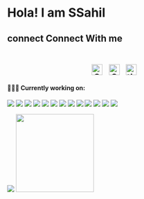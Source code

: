 # Hola! I am SSahil


## connect Connect With me <br><br> <p align="center"> <a href="https://www.linkedin.com/in/sazzadur-rahman-b69a461b8" target="_blank"><img align="center" src="https://cdn.jsdelivr.net/npm/simple-icons@3.1.0/icons/linkedin.svg" alt="Sazzadur Rahman" height="25" width="25" /></a>&nbsp;&nbsp; <a href="https://twitter.com/SRahman7664?s=01" target="_blank"><img align="center" src="https://cdn.jsdelivr.net/npm/simple-icons@3.0.1/icons/twitter.svg" alt="SRahmam7664" height="25" width="25" /></a>&nbsp;&nbsp; <a href="https://instagram.com/the_ssahil" target="_blank"><img align="center" src="https://cdn.jsdelivr.net/npm/simple-icons@3.0.1/icons/instagram.svg" alt="the_ssahil" height="25" width="25" /></a>&nbsp;&nbsp; </p>

#### 👨🏻‍💻 Currently working on:
<a src="https://www.javascript.com/"><img src="https://img.icons8.com/color/48/000000/javascript.png"/></a>
<a src="https://reactjs.org/"><img src="https://img.icons8.com/color/48/000000/react-native.png"/></a>
<a src="https://www.typescriptlang.org/"><img src="https://img.icons8.com/color/48/000000/typescript.png"/></a>
<a src="https://nodejs.org/"><img src="https://img.icons8.com/color/48/000000/nodejs.png"/></a>
<a src="https://visualstudio.microsoft.com/"><img src="https://img.icons8.com/color/48/000000/visual-studio.png"/></a>
<a src="https://www.npmjs.com/"><img src="https://img.icons8.com/color/48/000000/npm.png"/></a>
<a src="https://www.java.com"><img src="https://img.icons8.com/color/48/000000/java.png"/></a>
<a src="https://www.php.net/"><img src="https://img.icons8.com/color/48/000000/php.png"/></a>
<a src="https://github.com/"><img src="https://img.icons8.com/color/48/000000/github--v1.png"/></a>
<a src="https://www.w3schools.com/css/"><img src="https://img.icons8.com/color/48/000000/css3.png"/></a>
<a src="https://www.w3schools.com/html/"><img src="https://img.icons8.com/color/48/000000/html-5.png"/></a>
<a src="https://www.sass-lang.com"><img src="https://img.icons8.com/color/48/000000/sass.png"/></a>
<a src="https://getbootstrap.com/"><img src="https://img.icons8.com/color/48/000000/bootstrap.png"/></a>

<img src="https://github-readme-stats.vercel.app/api?username=SSahil404&&show_icons=true&title_color=00edc6&icon_color=33d900&text_color=daf7dc&bg_color=151515"/>
<img height="180em" src="https://github-readme-stats.vercel.app/api/top-langs/?username=SSahil404&theme=merko&layout=compact" />
<!--
### Hi there 👋

**SSahil404/SSahil404** is a ✨ _special_ ✨ repository because its `README.md` (this file) appears on your GitHub profile.

Here are some ideas to get you started:

- 🔭 I’m currently working on ...
- 🌱 I’m currently learning ...
- 👯 I’m looking to collaborate on ...
- 🤔 I’m looking for help with ...
- 💬 Ask me about ...
- 📫 How to reach me: ...
- 😄 Pronouns: ...
- ⚡ Fun fact: ...
-->
